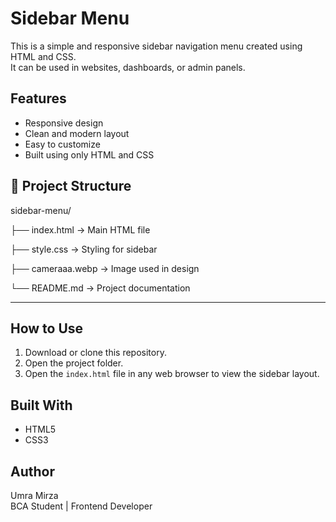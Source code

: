 # Sidebar Menu

This is a simple and responsive sidebar navigation menu created using HTML and CSS.  
It can be used in websites, dashboards, or admin panels.


## Features

- Responsive design
- Clean and modern layout
- Easy to customize
- Built using only HTML and CSS


## 📁 Project Structure

sidebar-menu/

├── index.html → Main HTML file

├── style.css → Styling for sidebar

├── cameraaa.webp → Image used in design

└── README.md → Project documentation

---

## How to Use

1. Download or clone this repository.
2. Open the project folder.
3. Open the `index.html` file in any web browser to view the sidebar layout.



## Built With

- HTML5
- CSS3


## Author

Umra Mirza  
BCA Student | Frontend Developer  
